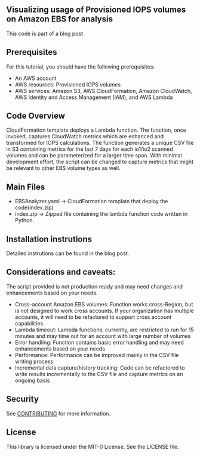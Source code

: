 ## Visualizing usage of Provisioned IOPS volumes on Amazon EBS for analysis
This code is part of a blog post

## Prerequisites
For this tutorial, you should have the following prerequisites:
* An AWS account
* AWS resources: Provisioned IOPS volumes
* AWS services: Amazon S3, AWS CloudFormation, Amazon CloudWatch, AWS Identity and Access Management (IAM), and AWS Lambda

##  Code Overview
CloudFormation template deploys a Lambda function. The function, once invoked, captures CloudWatch metrics which are enhanced and transformed for IOPS calculations. The function generates a unique CSV file in S3 containing metrics for the last 7 days for each io1/io2 scanned volumes and can be parameterized for a larger time span. With minimal development effort, the script can be changed to capture metrics that might be relevant to other EBS volume types as well.

##  Main Files
* EBSAnalyzer.yaml -> CloudFormation template that deploy the code(index.zip)
* index.zip -> Zipped file containing the lambda function code written in Python.


##  Installation instrutions
Detailed instrutions can be found in the blog post.

## Considerations and caveats:
The script provided is not production ready and may need changes and
enhancements based on your needs.
* Cross-account Amazon EBS volumes: Function works cross-Region, but is
not designed to work cross accounts. If your organization has multiple
accounts, it will need to be refactored to support cross account capabilities
* Lambda timeout: Lambda functions, currently, are restricted to run for 15
minutes and may time out for an account with large number of volumes
* Error handling: Function contains basic error handling and may need
enhancements based on your needs
* Performance: Performance can be improved mainly in the CSV file writing
process
* Incremental data capture/history tracking: Code can be refactored to
write results incrementally to the CSV file and capture metrics on an ongoing
basis

## Security

See [CONTRIBUTING](CONTRIBUTING.md#security-issue-notifications) for more information.

## License

This library is licensed under the MIT-0 License. See the LICENSE file.

